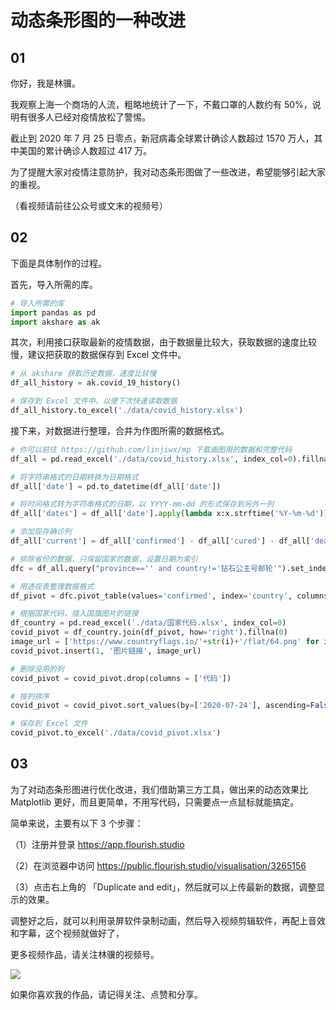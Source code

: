 #  动态条形图的一种改进

## 01

你好，我是林骥。

我观察上海一个商场的人流，粗略地统计了一下，不戴口罩的人数约有 50%，说明有很多人已经对疫情放松了警惕。

截止到 2020 年 7 月 25 日零点，新冠病毒全球累计确诊人数超过 1570 万人，其中美国的累计确诊人数超过 417 万。

为了提醒大家对疫情注意防护，我对动态条形图做了一些改进，希望能够引起大家的重视。

（看视频请前往公众号或文末的视频号）

## 02

下面是具体制作的过程。

首先，导入所需的库。

```python
# 导入所需的库
import pandas as pd
import akshare as ak
```

其次，利用接口获取最新的疫情数据，由于数据量比较大，获取数据的速度比较慢，建议把获取的数据保存到 Excel 文件中。

```python
# 从 akshare 获取历史数据，速度比较慢
df_all_history = ak.covid_19_history()

# 保存到 Excel 文件中，以便下次快速读取数据
df_all_history.to_excel('./data/covid_history.xlsx')
```

接下来，对数据进行整理，合并为作图所需的数据格式。

```python
# 你可以前往 https://github.com/linjiwx/mp 下载画图用的数据和完整代码
df_all = pd.read_excel('./data/covid_history.xlsx', index_col=0).fillna('')

# 将字符串格式的日期转换为日期格式
df_all['date'] = pd.to_datetime(df_all['date'])

# 将时间格式转为字符串格式的日期，以 YYYY-mm-dd 的形式保存到另外一列
df_all['dates'] = df_all['date'].apply(lambda x:x.strftime('%Y-%m-%d'))

# 添加现存确诊列
df_all['current'] = df_all['confirmed'] - df_all['cured'] - df_all['dead']

# 排除省份的数据，只保留国家的数据，设置日期为索引
dfc = df_all.query("province=='' and country!='钻石公主号邮轮'").set_index('date')

# 用透视表整理数据格式
df_pivot = dfc.pivot_table(values='confirmed', index='country', columns='dates').fillna(0)

# 根据国家代码，插入国旗图片的链接
df_country = pd.read_excel('./data/国家代码.xlsx', index_col=0)
covid_pivot = df_country.join(df_pivot, how='right').fillna(0)
image_url = ['https://www.countryflags.io/'+str(i)+'/flat/64.png' for i in covid_pivot.代码]
covid_pivot.insert(1, '图片链接', image_url)

# 删除没用的列
covid_pivot = covid_pivot.drop(columns = ['代码'])

# 按列排序
covid_pivot = covid_pivot.sort_values(by=['2020-07-24'], ascending=False)

# 保存到 Excel 文件
covid_pivot.to_excel('./data/covid_pivot.xlsx')
```



## 03

为了对动态条形图进行优化改进，我们借助第三方工具，做出来的动态效果比 Matplotlib 更好，而且更简单，不用写代码，只需要点一点鼠标就能搞定。

简单来说，主要有以下 3 个步骤：

（1）注册并登录 https://app.flourish.studio

（2）在浏览器中访问 https://public.flourish.studio/visualisation/3265156

（3）点击右上角的 「Duplicate and edit」，然后就可以上传最新的数据，调整显示的效果。

调整好之后，就可以利用录屏软件录制动画，然后导入视频剪辑软件，再配上音效和字幕，这个视频就做好了，

更多视频作品，请关注林骥的视频号。

![ ](https://tva1.sinaimg.cn/large/007S8ZIlgy1ggmvnmc8ytj30l80qo75q.jpg)

如果你喜欢我的作品，请记得关注、点赞和分享。

